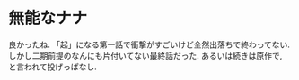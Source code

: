 # 無能なナナ

良かったね.
「起」になる第一話で衝撃がすごいけど全然出落ちで終わってない.
しかし二期前提のなんにも片付いてない最終話だった.
あるいは続きは原作で, と言われて投げっぱなし.

<div class=youtube src-id="bdQ8JyFhFx4"></div>
